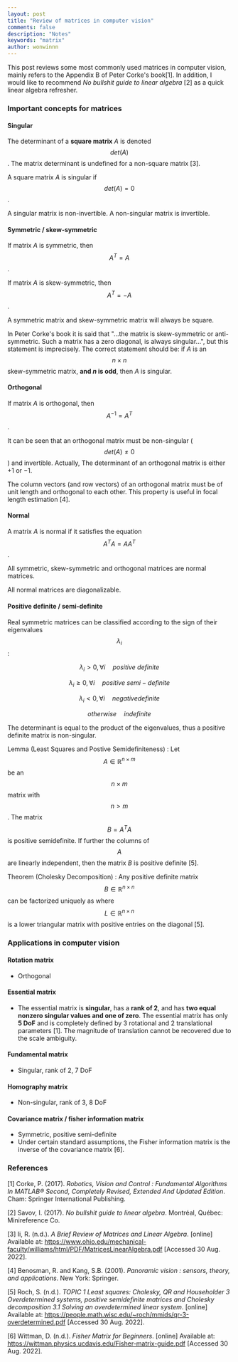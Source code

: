 ```yaml
---
layout: post
title: "Review of matrices in computer vision"
comments: false
description: "Notes"
keywords: "matrix"
author: wonwinnn
---
```


 This post reviews some most commonly used matrices in computer vision, mainly refers to the Appendix B of Peter Corke's book[1].  In addition, I would like to recommend *No bullshit guide to linear algebra* [2] as a quick linear algebra refresher.

### Important concepts for matrices

#### Singular

The determinant of a **square matrix** *A* is denoted $$det(A)$$.  The matrix determinant is undefined for a non-square matrix [3].  

A square matrix *A* is singular if $$ det(A) = 0$$.

A singular matrix is non-invertible. A non-singular matrix is invertible.

#### Symmetric / skew-symmetric

If matrix *A* is symmetric, then $$ A^T = A $$. 

If matrix *A* is skew-symmetric, then $$ A^T = -A $$. 

A symmetric matrix and skew-symmetric matrix will always be square. 

In Peter Corke's book it is said that "...the matrix is skew-symmetric or anti-symmetric. Such a matrix has a zero diagonal, is always singular...", but this statement is imprecisely. The correct statement should be: if *A* is an  $$n \times n$$ skew-symmetric matrix, **and *n* is odd**, then *A* is singular.

#### Orthogonal

If matrix *A* is orthogonal, then $$ A^{-1} = A^T $$.  

It can be seen that an orthogonal matrix must be non-singular ($$ det(A) \neq 0$$) and invertible. Actually, The determinant of an orthogonal matrix is either +1 or −1.

The column vectors (and row vectors) of an orthogonal matrix must be of unit length and orthogonal to each other. This property is useful in focal length estimation [4].

#### Normal

A matrix *A* is normal if it satisfies the equation $$ A^TA = AA^T $$.

All symmetric, skew-symmetric and orthogonal matrices are normal matrices.

All normal matrices are diagonalizable.

#### Positive definite / semi-definite

Real symmetric matrices can be classified according to the sign of their eigenvalues $$\lambda_{i}$$:

$$ \lambda_{i} > 0, \forall i \quad positive \ definite $$  

$$ \lambda_{i} \geq 0, \forall i \quad positive \ semi-definite $$  

$$ \lambda_{i} < 0, \forall i \quad negative definite $$  

$$ otherwise \quad indefinite $$  

The determinant is equal to the product of the eigenvalues, thus a positive definite matrix is non-singular.

Lemma (Least Squares and Postive Semidefiniteness) : Let $$ A \in \mathbb{R}^{n \times m} $$ be an $$ n \times m$$  matrix with $$ n > m $$. The matrix $$ B = A^TA $$  is positive semidefinite. If further the columns of $$A$$  are linearly independent, then the matrix $B$ is positive definite [5].

Theorem (Cholesky Decomposition) : Any positive definite matrix $$ B \in \mathbb{R}^{n \times n} $$ can be factorized uniquely as where $$ L \in \mathbb{R}^{n \times n} $$ is a lower triangular matrix with positive entries on the diagonal [5].

### Applications in computer vision

#### Rotation matrix

- Orthogonal  

#### Essential matrix

- The essential matrix is **singular**, has a **rank of 2**, and has **two equal nonzero singular values and one of zero**. The essential matrix has only **5 DoF** and is completely defined by 3 rotational and 2 translational parameters [1]. The magnitude of translation cannot be recovered due to the scale ambiguity.

#### Fundamental matrix

- Singular, rank of 2, 7 DoF

#### Homography matrix

- Non-singular, rank of 3, 8 DoF

#### Covariance matrix / fisher information matrix

- Symmetric, positive semi-definite
- Under certain standard assumptions, the Fisher information matrix is the inverse of the covariance matrix [6].

### References


[1] Corke, P. (2017). *Robotics, Vision and Control : Fundamental Algorithms In MATLAB® Second, Completely Revised, Extended And Updated Edition*. Cham: Springer International Publishing.

[2] Savov, I. (2017). *No bullshit guide to linear algebra*. Montréal, Québec: Minireference Co.

[3] Ii, R. (n.d.). *A Brief Review of Matrices and Linear Algebra*. [online] Available at:  https://www.ohio.edu/mechanical-faculty/williams/html/PDF/MatricesLinearAlgebra.pdf [Accessed 30 Aug. 2022].

[4] Benosman, R. and Kang, S.B. (2001). *Panoramic vision : sensors, theory, and applications*. New York: Springer.

‌[5] Roch, S. (n.d.). *TOPIC 1 Least squares: Cholesky, QR and Householder 3 Overdetermined systems, positive semidefinite matrices and Cholesky decomposition 3.1 Solving  an overdetermined linear system*. [online] Available at: https://people.math.wisc.edu/~roch/mmids/qr-3-overdetermined.pdf [Accessed 30 Aug. 2022].

[6] Wittman, D. (n.d.). *Fisher Matrix for Beginners*. [online] Available at: https://wittman.physics.ucdavis.edu/Fisher-matrix-guide.pdf [Accessed 30 Aug. 2022].

‌

‌
